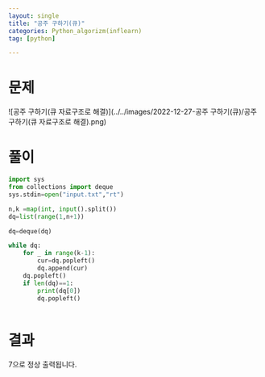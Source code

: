 ```yaml
---
layout: single
title: "공주 구하기(큐)"
categories: Python_algorizm(inflearn)
tag: [python]

---
```


# 문제

![공주 구하기(큐 자료구조로 해결)](../../images/2022-12-27-공주 구하기(큐)/공주 구하기(큐 자료구조로 해결).png)

# 풀이

```python
import sys
from collections import deque
sys.stdin=open("input.txt","rt")

n,k =map(int, input().split())
dq=list(range(1,n+1))

dq=deque(dq)

while dq:
    for _ in range(k-1):
        cur=dq.popleft()
        dq.append(cur)
    dq.popleft()
    if len(dq)==1:
        print(dq[0])
        dq.popleft()
        


```

# 결과

7으로 정상 출력됩니다.
